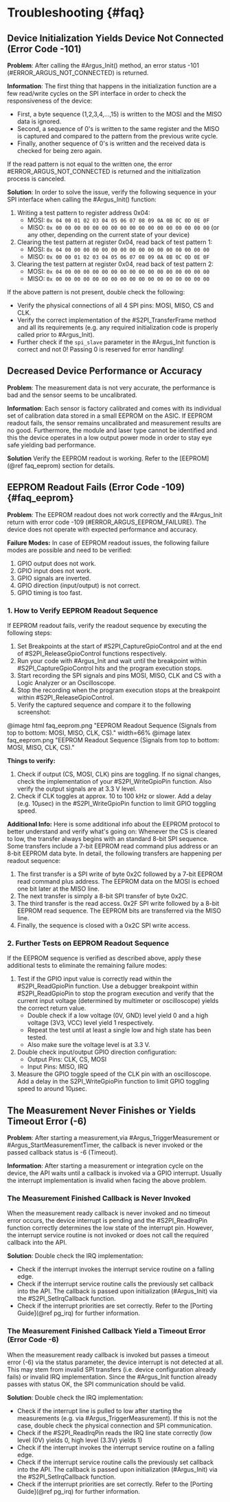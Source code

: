 # Troubleshooting {#faq}

## Device Initialization Yields Device Not Connected (Error Code -101)

**Problem**: After calling the #Argus_Init() method, an error status -101 (#ERROR_ARGUS_NOT_CONNECTED) is returned.

**Information**: The first thing that happens in the initialization function are a few read/write cycles on the SPI interface in order to check the responsiveness of the device: 

- First, a byte sequence (1,2,3,4,...,15) is written to the MOSI and the MISO data is ignored. 
- Second, a sequence of 0's is written to the same register and the MISO is captured and compared to the pattern from the previous write cycle. 
- Finally, another sequence of 0's is written and the received data is checked for being zero again. 

If the read pattern is not equal to the written one, the error #ERROR_ARGUS_NOT_CONNECTED is returned and the initialization process is canceled.

**Solution**: In order to solve the issue, verify the following sequence in your SPI interface when calling the #Argus_Init() function:

1. Writing a test pattern to register address 0x04:
   - MOSI: `0x 04 00 01 02 03 04 05 06 07 08 09 0A 0B 0C 0D 0E 0F`
   - MISO: `0x 00 00 00 00 00 00 00 00 00 00 00 00 00 00 00 00 00` (or any other, depending on the current state of your device)
2. Clearing the test pattern at register 0x04, read back of test pattern 1:
   - MOSI: `0x 04 00 00 00 00 00 00 00 00 00 00 00 00 00 00 00 00`
   - MISO: `0x 00 00 01 02 03 04 05 06 07 08 09 0A 0B 0C 0D 0E 0F`
3. Clearing the test pattern at register 0x04, read back of test pattern 2:
   - MOSI: `0x 04 00 00 00 00 00 00 00 00 00 00 00 00 00 00 00 00`
   - MISO: `0x 00 00 00 00 00 00 00 00 00 00 00 00 00 00 00 00 00`

If the above pattern is not present, double check the following:
- Verify the physical connections of all 4 SPI pins: MOSI, MISO, CS and CLK.
- Verify the correct implementation of the #S2PI_TransferFrame method and all its requirements (e.g. any required initialization code is properly called prior to #Argus_Init).
- Further check if the `spi_slave` parameter in the #Argus_Init function is correct and not 0! Passing 0 is reserved for error handling!

## Decreased Device Performance or Accuracy
 
**Problem**: The measurement data is not very accurate, the performance is bad and the sensor seems to be uncalibrated.

**Information**: Each sensor is factory calibrated and comes with its individual set of calibration data stored in a small EEPROM on the ASIC. If EEPROM readout fails, the sensor remains uncalibrated and measurement results are no good. Furthermore, the module and laser type cannot be identified and this the device operates in a low output power mode in order to stay eye safe yielding bad performance.

**Solution** Verify the EEPROM readout is working. Refer to the [EEPROM](@ref faq_eeprom) section for details.

## EEPROM Readout Fails (Error Code -109) {#faq_eeprom}

**Problem**: The EEPROM readout does not work correctly and the #Argus_Init return with error code -109 (#ERROR_ARGUS_EEPROM_FAILURE). The device does not operate with expected performance and accuracy.

**Failure Modes:** In case of EEPROM readout issues, the following failure modes are possible and need to be verified:
1. GPIO output does not work.
2. GPIO input does not work.
3. GPIO signals are inverted.
4. GPIO direction (input/output) is not correct.
5. GPIO timing is too fast.

### 1. How to Verify EEPROM Readout Sequence

If EEPROM readout fails, verify the readout sequence by executing the following steps:

1. Set Breakpoints at the start of #S2PI_CaptureGpioControl and at the end of #S2PI_ReleaseGpioControl functions respectively.
2. Run your code with #Argus_Init and wait until the breakpoint within #S2PI_CaptureGpioControl hits and the program execution stops.
3. Start recording the SPI signals and pins MOSI, MISO, CLK and CS with a Logic Analyzer or an Oscilloscope.
4. Stop the recording when the program execution stops at the breakpoint within #S2PI_ReleaseGpioControl.
5. Verify the captured sequence and compare it to the following screenshot:

@image html faq_eeprom.png "EEPROM Readout Sequence (Signals from top to bottom: MOSI, MISO, CLK, CS)." width=66%
@image latex faq_eeprom.png "EEPROM Readout Sequence (Signals from top to bottom: MOSI, MISO, CLK, CS)."

**Things to verify:**
1. Check if output (CS, MOSI, CLK) pins are toggling. If no signal changes, check the implementation of your #S2PI_WriteGpioPin function. Also verify the output signals are at 3.3 V level.
2. Check if CLK toggles at approx. 10 to 100 kHz or slower. Add a delay (e.g. 10µsec) in the #S2PI_WriteGpioPin function to limit GPIO toggling speed.

**Additional Info:**
Here is some additional info about the EEPROM protocol to better understand and verify what's going on:
Whenever the CS is cleared to low, the transfer always begins with an standard 8-bit SPI sequence. Some transfers include a 7-bit EEPROM read command plus address or an 8-bit EEPROM data byte.
In detail, the following transfers are happening per readout sequence:
1. The first transfer is a SPI write of byte 0x2C followed by a 7-bit EEPROM read command plus address. The EEPROM data on the MOSI is echoed one bit later at the MISO line.
2. The next transfer is simply a 8-bit SPI transfer of byte 0x2C.
3. The third transfer is the read access. 0x2F SPI write followed by a 8-bit EEPROM read sequence. The EEPROM bits are transferred via the MISO line.
4. Finally, the sequence is closed with a 0x2C SPI write access.

### 2. Further Tests on EEPROM Readout Sequence

If the EEPROM sequence is verified as described above, apply these additional tests to eliminate the remaining failure modes:

1. Test if the GPIO input value is correctly read within the #S2PI_ReadGpioPin function. Use a debugger breakpoint within #S2PI_ReadGpioPin to stop the program execution and verify that the current input voltage (determined by multimeter or oscilloscope) yields the correct return value.
	- Double check if a low voltage (0V, GND) level yield 0 and a high voltage (3V3, VCC) level yield 1 respectively.
	- Repeat the test until at least a single low and high state has been tested.
	- Also make sure the voltage level is at 3.3 V.
2. Double check input/output GPIO direction configuration: 
	- Output Pins: CLK, CS, MOSI
	- Input Pins: MISO, IRQ
3. Measure the GPIO toggle speed of the CLK pin with an oscilloscope. Add a delay in the S2PI_WriteGpioPin function to limit GPIO toggling speed to around 10µsec.

## The Measurement Never Finishes or Yields Timeout Error (-6)

**Problem**: After starting a measurement,via #Argus_TriggerMeasurement or #Argus_StartMeasurementTimer, the callback is never invoked or the passed callback status is -6 (Timeout).

**Information**: After starting a measurement or integration cycle on the device, the API waits until a callback is invoked via a GPIO interrupt. Usually the interrupt implementation is invalid when facing the above problem.

### The Measurement Finished Callback is Never Invoked

When the measurement ready callback is never invoked and no timeout error occurs, the device interrupt is pending and the #S2PI_ReadIrqPin function correctly determines the low state of the interrupt pin. However, the interrupt service routine is not invoked or does not call the required callback into the API.

**Solution**: Double check the IRQ implementation:
- Check if the interrupt invokes the interrupt service routine on a falling edge.
- Check if the interrupt service routine calls the previously set callback into the API. The callback is passed upon initialization (#Argus_Init) via the #S2PI_SetIrqCallback function. 
- Check if the interrupt priorities are set correctly. Refer to the [Porting Guide](@ref pg_irq) for further information.

### The Measurement Finished Callback Yield a Timeout Error (Error Code -6)

When the measurement ready callback is invoked but passes a timeout error (-6) via the status parameter, the device interrupt is not detected at all. This may stem from invalid SPI transfers (i.e. device configuration already fails) or invalid IRQ implementation.
Since the #Argus_Init function already passes with status OK, the SPI communication should be valid.

**Solution**: Double check the IRQ implementation:
- Check if the interrupt line is pulled to low after starting the measurements (e.g. via #Argus_TriggerMeasurement). If this is not the case, double check the physical connection and SPI communication.
- Check if the #S2PI_ReadIrqPin reads the IRQ line state correctly (low level (0V) yields 0, high level (3.3V) yields 1)
- Check if the interrupt invokes the interrupt service routine on a falling edge.
- Check if the interrupt service routine calls the previously set callback into the API. The callback is passed upon initialization (#Argus_Init) via the #S2PI_SetIrqCallback function. 
- Check if the interrupt priorities are set correctly. Refer to the [Porting Guide](@ref pg_irq) for further information.
